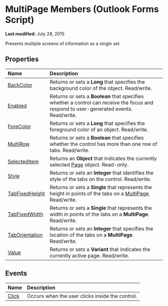 
# MultiPage Members (Outlook Forms Script)

 **Last modified:** July 28, 2015

Presents multiple screens of information as a single set.

## Properties



|**Name**|**Description**|
|:-----|:-----|
| [BackColor](10c54c57-7833-003b-e773-d1aa331d3eae.md)|Returns or sets a  **Long** that specifies the background color of the object. Read/write.|
| [Enabled](365a1ae2-97b4-8200-c8cd-2ad2bd915a30.md)|Returns or sets a  **Boolean** that specifies whether a control can receive the focus and respond to user-generated events. Read/write.|
| [ForeColor](69af0968-a42d-7ccd-dc7f-d09b00ab4672.md)|Returns or sets a  **Long** that specifies the foreground color of an object. Read/write.|
| [MultiRow](80375220-7268-f3a9-297e-29999fd3b3e3.md)|Returns or sets a  **Boolean** that specifies whether the control has more than one row of tabs. Read/write.|
| [SelectedItem](b0d3789e-1f96-4e6b-6c47-4a0e2d831259.md)|Returns an  **Object** that indicates the currently selected [Page](836941c3-c768-151a-65a5-41c71493033a.md) object. Read-only.|
| [Style](daeca0fa-849c-e731-6940-07f1c4a8c7ad.md)|Returns or sets an  **Integer** that identifies the style of the tabs on the control. Read/write.|
| [TabFixedHeight](444070ce-46ad-4fff-021f-075aba7ad110.md)|Returns or sets a  **Single** that represents the height in points of the tabs on a [MultiPage](ac0fa233-81fe-8a34-4113-6907c6d8f7e2.md). Read/write.|
| [TabFixedWidth](932c2b27-97b7-adda-4ac5-3da64716f370.md)|Returns or sets a  **Single** that represents the width in points of the tabs on a **MultiPage**. Read/write.|
| [TabOrientation](99a1d7ae-42b4-933c-2331-8b1c02550da6.md)|Returns or sets an  **Integer** that specifies the location of the tabs on a **MultiPage**. Read/write.|
| [Value](0d4320c3-4d9b-4b4a-b7ec-3402af49c495.md)|Returns or sets a  **Variant** that indicates the currently active page. Read/write.|



## Events



|**Name**|**Description**|
|:-----|:-----|
| [Click](c303656d-1c91-1189-388c-7b103b83eb4a.md)|Occurs when the user clicks inside the control.|


